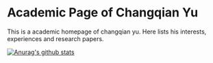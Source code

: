 # Academic Page of Changqian Yu
This is a academic homepage of changqian yu. Here lists his interests, experiences and research papers.

[![Anurag's github stats](https://github-readme-stats.vercel.app/api?username=ycszen)](https://github.com/ycszen/ycszen.github.io)

